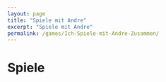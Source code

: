 ```yaml
---
layout: page
title: "Spiele mit Andre"
excerpt: "Spiele mit Andre"
permalink: /games/Ich-Spiele-mit-Andre-Zusammen/
---
```


# Spiele
